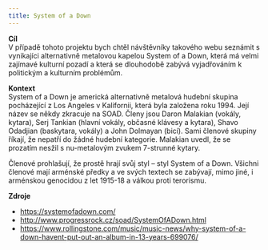 ```yaml
---
title: System of a Down
---
```


**Cíl**  
V případě tohoto projektu bych chtěl návštěvníky takového webu seznámit s vynikajíci alternativně metalovou kapelou System of a Down, která má velmi zajímavé kulturní pozadí a která se dlouhodobě zabývá vyjadřováním k politickým a kulturním problémům.  

**Kontext**  
System of a Down je americká alternativně metalová hudební skupina pocházející z Los Angeles v Kalifornii, která byla založena roku 1994. Její název se někdy zkracuje na SOAD. Členy jsou Daron Malakian (vokály, kytara), Serj Tankian (hlavní vokály, občasné klávesy a kytara), Shavo Odadjian (baskytara, vokály) a John Dolmayan (bicí). Sami členové skupiny říkají, že nepatří do žádné hudební kategorie. Malakian uvedl, že se prozatím nesžil s nu-metalovým zvukem 7-strunné kytary.   

Členové prohlašují, že prostě hrají svůj styl – styl System of a Down. Všichni členové mají arménské předky a ve svých textech se zabývají, mimo jiné, i arménskou genocidou z let 1915-18 a válkou proti terorismu.


**Zdroje**
- https://systemofadown.com/
- http://www.progressrock.cz/soad/SystemOfADown.html
- https://www.rollingstone.com/music/music-news/why-system-of-a-down-havent-put-out-an-album-in-13-years-699076/